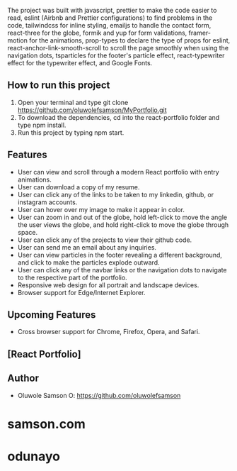 

The project was built with javascript, prettier to make the code easier 
to read, eslint (Airbnb and Prettier configurations) to find problems in the code, tailwindcss for inline styling, emailjs to handle the contact form, react-three for the globe, formik and yup for form validations, framer-motion for the animations, prop-types to declare the type of props for eslint, react-anchor-link-smooth-scroll to scroll the page smoothly when using the navigation dots, tsparticles for the footer's particle effect, react-typewriter effect for the typewriter effect, and Google Fonts.

## How to run this project
1. Open your terminal and type git clone https://github.com/oluwolefsamson/MyPortfolio.git
2. To download the dependencies, cd into the react-portfolio folder and type npm install.
3. Run this project by typing npm start.

## Features
- User can view and scroll through a modern React portfolio with entry animations.
- User can download a copy of my resume.
- User can click any of the links to be taken to my linkedin, github, or instagram accounts.
- User can hover over my image to make it appear in color.
- User can zoom in and out of the globe, hold left-click to move the angle the user views the globe, and hold right-click to move the globe through space.
- User can click any of the projects to view their github code.
- User can send me an email about any inquiries.
- User can view particles in the footer revealing a different background, and click to make the particles explode outward.
- User can click any of the navbar links or the navigation dots to navigate to the respective part of the portfolio.
- Responsive web design for all portrait and landscape devices.
- Browser support for Edge/Internet Explorer.

## Upcoming Features
- Cross browser support for Chrome, Firefox, Opera, and Safari.

## [React Portfolio]

## Author
- Oluwole Samson O: https://github.com/oluwolefsamson
# samson.com
# odunayo
